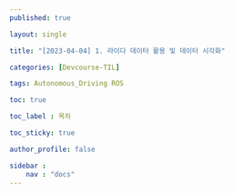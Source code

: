 ```yaml
---
published: true

layout: single

title: "[2023-04-04] 1. 라이다 데이터 활용 및 데이터 시각화"

categories: [Devcourse-TIL]

tags: Autonomous_Driving ROS

toc: true

toc_label : 목차

toc_sticky: true

author_profile: false

sidebar :
    nav : "docs"
---
```


